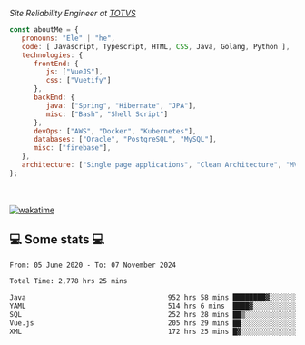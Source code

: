 <p><em>Site Reliability Engineer at <a href="https://www.totvs.com/">TOTVS</a></br>
</em></p>


```javascript
const aboutMe = {
   pronouns: "Ele" | "he",
   code: [ Javascript, Typescript, HTML, CSS, Java, Golang, Python ],
   technologies: {
      frontEnd: {
         js: ["VueJS"],
         css: ["Vuetify"]
      },
      backEnd: {
         java: ["Spring", "Hibernate", "JPA"],
         misc: ["Bash", "Shell Script"]
      },
      devOps: ["AWS", "Docker", "Kubernetes"],
      databases: ["Oracle", "PostgreSQL", "MySQL"],
      misc: ["firebase"],
   },
   architecture: ["Single page applications", "Clean Architecture", "MVC", "Microservices"],
};
```
</br></br>
[![wakatime](https://wakatime.com/badge/user/a3a8ed06-d304-4d6b-bc86-4adc418cdea7.svg)](https://wakatime.com/@a3a8ed06-d304-4d6b-bc86-4adc418cdea7)
<h2>💻 Some stats 💻</h2>

<!--START_SECTION:waka-->

```txt
From: 05 June 2020 - To: 07 November 2024

Total Time: 2,778 hrs 25 mins

Java                                   952 hrs 58 mins ████████▓░░░░░░░░░░░░░░░░   34.30 %
YAML                                   514 hrs 6 mins  ████▓░░░░░░░░░░░░░░░░░░░░   18.50 %
SQL                                    252 hrs 28 mins ██▒░░░░░░░░░░░░░░░░░░░░░░   09.09 %
Vue.js                                 205 hrs 29 mins ██░░░░░░░░░░░░░░░░░░░░░░░   07.40 %
XML                                    172 hrs 25 mins █▓░░░░░░░░░░░░░░░░░░░░░░░   06.21 %
```

<!--END_SECTION:waka-->
